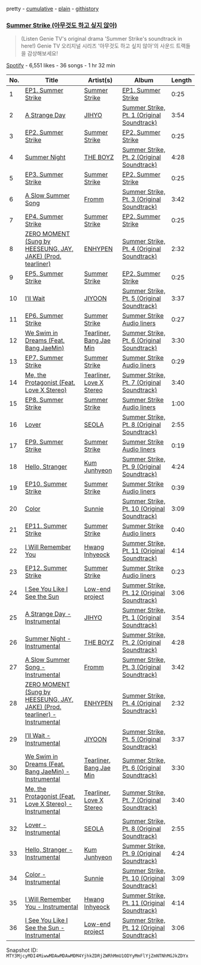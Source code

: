 pretty - [cumulative](/playlists/cumulative/37i9dQZF1DXcdlnITQ87tu.md) - [plain](/playlists/plain/37i9dQZF1DXcdlnITQ87tu) - [githistory](https://github.githistory.xyz/mackorone/spotify-playlist-archive/blob/main/playlists/plain/37i9dQZF1DXcdlnITQ87tu)

### [Summer Strike \(아무것도 하고 싶지 않아\)](https://open.spotify.com/playlist/37i9dQZF1DXcdlnITQ87tu)

> \(Listen Genie TV's original drama 'Summer Strike's soundtrack in here!\) Genie TV 오리지널 시리즈 '아무것도 하고 싶지 않아'의 사운드 트랙들을 감상해보세요!

[Spotify](https://open.spotify.com/user/spotify) - 6,551 likes - 36 songs - 1 hr 32 min

| No. | Title | Artist(s) | Album | Length |
|---|---|---|---|---|
| 1 | [EP1\. Summer Strike](https://open.spotify.com/track/6DmCZeVtjGd0TEYxoVCcNi) | [Summer Strike](https://open.spotify.com/artist/32Kmmlb572mlYomrUtOcLr) | [EP1\. Summer Strike](https://open.spotify.com/album/2z9Bol38d2aB1KvHr0Tq8e) | 0:25 |
| 2 | [A Strange Day](https://open.spotify.com/track/1haYZ64GiDq3vU36S4BZEN) | [JIHYO](https://open.spotify.com/artist/7F1iAHRYxR3MY7yAEuFqgL) | [Summer Strike, Pt\. 1 \(Original Soundtrack\)](https://open.spotify.com/album/5aDe6PUvWurZOsXZLc4ia8) | 3:54 |
| 3 | [EP2\. Summer Strike](https://open.spotify.com/track/7glOIY0v0t9mhuMIL5K3xT) | [Summer Strike](https://open.spotify.com/artist/32Kmmlb572mlYomrUtOcLr) | [EP2\. Summer Strike](https://open.spotify.com/album/2ZK4i2zK4r0FMb02Borh8k) | 0:25 |
| 4 | [Summer Night](https://open.spotify.com/track/4i52t4iun6rR5tpFpFSIBI) | [THE BOYZ](https://open.spotify.com/artist/0CmvFWTX9zmMNCUi6fHtAx) | [Summer Strike, Pt\. 2 \(Original Soundtrack\)](https://open.spotify.com/album/5pjR18FQIZSGmFk7EqzdVF) | 4:28 |
| 5 | [EP3\. Summer Strike](https://open.spotify.com/track/2xQuPcEsuHtgmjmnLXRHTA) | [Summer Strike](https://open.spotify.com/artist/32Kmmlb572mlYomrUtOcLr) | [EP2\. Summer Strike](https://open.spotify.com/album/2ZK4i2zK4r0FMb02Borh8k) | 0:25 |
| 6 | [A Slow Summer Song](https://open.spotify.com/track/2WS7UcPdKE2i5DCKk3lBnU) | [Fromm](https://open.spotify.com/artist/4ht1mwP4ouSu79jOOktCY3) | [Summer Strike, Pt\. 3 \(Original Soundtrack\)](https://open.spotify.com/album/2U2opwMKa7idAhGo8EZpNW) | 3:42 |
| 7 | [EP4\. Summer Strike](https://open.spotify.com/track/7JlqDSo9wwFgrqOQUh1Qok) | [Summer Strike](https://open.spotify.com/artist/32Kmmlb572mlYomrUtOcLr) | [EP2\. Summer Strike](https://open.spotify.com/album/2ZK4i2zK4r0FMb02Borh8k) | 0:25 |
| 8 | [ZERO MOMENT \(Sung by HEESEUNG, JAY, JAKE\) \(Prod\. tearliner\)](https://open.spotify.com/track/3I4yBsHErzJp7rUF2ruOzV) | [ENHYPEN](https://open.spotify.com/artist/5t5FqBwTcgKTaWmfEbwQY9) | [Summer Strike, Pt\. 4 \(Original Soundtrack\)](https://open.spotify.com/album/6kAXwLPooprklH4fTIDu3D) | 2:32 |
| 9 | [EP5\. Summer Strike](https://open.spotify.com/track/41hWRGUuKSxqHQfeGJjLVt) | [Summer Strike](https://open.spotify.com/artist/32Kmmlb572mlYomrUtOcLr) | [EP2\. Summer Strike](https://open.spotify.com/album/2ZK4i2zK4r0FMb02Borh8k) | 0:25 |
| 10 | [I′ll Wait](https://open.spotify.com/track/0GHqJSl06IMIpMnVzZfuJd) | [JIYOON](https://open.spotify.com/artist/519qrDQ4c2KCau2Jm7jTQE) | [Summer Strike, Pt\. 5 \(Original Soundtrack\)](https://open.spotify.com/album/5XYEOk4tUO2uGZdRXYw7HL) | 3:37 |
| 11 | [EP6\. Summer Strike](https://open.spotify.com/track/7bGKxHqTiMKmXB2fgPQk8E) | [Summer Strike](https://open.spotify.com/artist/32Kmmlb572mlYomrUtOcLr) | [Summer Strike Audio liners](https://open.spotify.com/album/1ZZKgOGk03rR30GBbU5IWy) | 0:27 |
| 12 | [We Swim in Dreams \(Feat\. Bang JaeMin\)](https://open.spotify.com/track/1eUsM8Wd2IGi0J6NeUoC7c) | [Tearliner](https://open.spotify.com/artist/0pLH4lklRk1JmFIkW5A7Si), [Bang Jae Min](https://open.spotify.com/artist/0HzOCIGHmazaITu8kLibAp) | [Summer Strike, Pt\. 6 \(Original Soundtrack\)](https://open.spotify.com/album/6jQLbSf1TkrPpA5kNuTWbj) | 3:30 |
| 13 | [EP7\. Summer Strike](https://open.spotify.com/track/5rYY3srtSHm4yzQWgYvmta) | [Summer Strike](https://open.spotify.com/artist/32Kmmlb572mlYomrUtOcLr) | [Summer Strike Audio liners](https://open.spotify.com/album/1ZZKgOGk03rR30GBbU5IWy) | 0:29 |
| 14 | [Me, the Protagonist \(Feat\. Love X Stereo\)](https://open.spotify.com/track/7EqTBT6pT9Dr76qjji90I3) | [Tearliner](https://open.spotify.com/artist/0pLH4lklRk1JmFIkW5A7Si), [Love X Stereo](https://open.spotify.com/artist/0hesR67JPhgE5JX6q61Ltp) | [Summer Strike, Pt\. 7 \(Original Soundtrack\)](https://open.spotify.com/album/6t9MI2qmx8P65y39TftTcp) | 3:40 |
| 15 | [EP8\. Summer Strike](https://open.spotify.com/track/13Ak3wAUHY28SB0PzvSj5F) | [Summer Strike](https://open.spotify.com/artist/32Kmmlb572mlYomrUtOcLr) | [Summer Strike Audio liners](https://open.spotify.com/album/1ZZKgOGk03rR30GBbU5IWy) | 1:00 |
| 16 | [Lover](https://open.spotify.com/track/4ky31ddTcLg2u2t9KBcyMv) | [SEOLA](https://open.spotify.com/artist/0AnZEpTs62mik6O41O3SKf) | [Summer Strike, Pt\. 8 \(Original Soundtrack\)](https://open.spotify.com/album/6kKzcv5gzQ2BiwmcUnDjQW) | 2:55 |
| 17 | [EP9\. Summer Strike](https://open.spotify.com/track/6FPaAniNdRru6MVlgKmMMa) | [Summer Strike](https://open.spotify.com/artist/32Kmmlb572mlYomrUtOcLr) | [Summer Strike Audio liners](https://open.spotify.com/album/1ZZKgOGk03rR30GBbU5IWy) | 0:19 |
| 18 | [Hello, Stranger](https://open.spotify.com/track/5YHYuTCyF50A70ixu1nkku) | [Kum Junhyeon](https://open.spotify.com/artist/1OFbKzbdQhFvWfqQH8RXNB) | [Summer Strike, Pt\. 9 \(Original Soundtrack\)](https://open.spotify.com/album/52qsYImTDRxS2IVZ5n8rnZ) | 4:24 |
| 19 | [EP10\. Summer Strike](https://open.spotify.com/track/12ACCKBD9BGr5s6Z64zjCh) | [Summer Strike](https://open.spotify.com/artist/32Kmmlb572mlYomrUtOcLr) | [Summer Strike Audio liners](https://open.spotify.com/album/1ZZKgOGk03rR30GBbU5IWy) | 0:39 |
| 20 | [Color](https://open.spotify.com/track/7CgwXjVLZu82aHXCkE6FR7) | [Sunnie](https://open.spotify.com/artist/0v5xONZJ2N9zcriZXfzFK5) | [Summer Strike, Pt\. 10 \(Original Soundtrack\)](https://open.spotify.com/album/0OGWvBjkYVHW9LMtDPdi5p) | 3:09 |
| 21 | [EP11\. Summer Strike](https://open.spotify.com/track/2P16joYLuKvzJjOhzzuEk7) | [Summer Strike](https://open.spotify.com/artist/32Kmmlb572mlYomrUtOcLr) | [Summer Strike Audio liners](https://open.spotify.com/album/1ZZKgOGk03rR30GBbU5IWy) | 0:40 |
| 22 | [I Will Remember You](https://open.spotify.com/track/40I9cCZCKcPtyU5MoziIHk) | [Hwang Inhyeock](https://open.spotify.com/artist/28OLqzxmCoA3k8XQQXU3To) | [Summer Strike, Pt\. 11 \(Original Soundtrack\)](https://open.spotify.com/album/4c2io6xcGCFbYWStLbQlKS) | 4:14 |
| 23 | [EP12\. Summer Strike](https://open.spotify.com/track/60bm8vT4VU2JQXxeI2SFv2) | [Summer Strike](https://open.spotify.com/artist/32Kmmlb572mlYomrUtOcLr) | [Summer Strike Audio liners](https://open.spotify.com/album/1ZZKgOGk03rR30GBbU5IWy) | 0:23 |
| 24 | [I See You Like I See the Sun](https://open.spotify.com/track/4grbG9wAAoFTbYnDBTkyrc) | [Low\-end project](https://open.spotify.com/artist/5HECc7MQ1IoYk1H8MNrflW) | [Summer Strike, Pt\. 12 \(Original Soundtrack\)](https://open.spotify.com/album/1x1azzo9YyhTc65qCKfEar) | 3:06 |
| 25 | [A Strange Day \- Instrumental](https://open.spotify.com/track/39RHZMX3ou1LgBvRPO6ds5) | [JIHYO](https://open.spotify.com/artist/7F1iAHRYxR3MY7yAEuFqgL) | [Summer Strike, Pt\. 1 \(Original Soundtrack\)](https://open.spotify.com/album/5aDe6PUvWurZOsXZLc4ia8) | 3:54 |
| 26 | [Summer Night \- Instrumental](https://open.spotify.com/track/6VWPtf2pUWVtwahFrU2j8d) | [THE BOYZ](https://open.spotify.com/artist/0CmvFWTX9zmMNCUi6fHtAx) | [Summer Strike, Pt\. 2 \(Original Soundtrack\)](https://open.spotify.com/album/5pjR18FQIZSGmFk7EqzdVF) | 4:28 |
| 27 | [A Slow Summer Song \- Instrumental](https://open.spotify.com/track/2JrqqR1kmz4jsU4Nczbztf) | [Fromm](https://open.spotify.com/artist/4ht1mwP4ouSu79jOOktCY3) | [Summer Strike, Pt\. 3 \(Original Soundtrack\)](https://open.spotify.com/album/2U2opwMKa7idAhGo8EZpNW) | 3:42 |
| 28 | [ZERO MOMENT \(Sung by HEESEUNG, JAY, JAKE\) \(Prod\. tearliner\) \- Instrumental](https://open.spotify.com/track/4zpwhZ5d11eqMtwayx8lrt) | [ENHYPEN](https://open.spotify.com/artist/5t5FqBwTcgKTaWmfEbwQY9) | [Summer Strike, Pt\. 4 \(Original Soundtrack\)](https://open.spotify.com/album/6kAXwLPooprklH4fTIDu3D) | 2:32 |
| 29 | [I′ll Wait \- Instrumental](https://open.spotify.com/track/6u206oNs5B288CxFrjKfoM) | [JIYOON](https://open.spotify.com/artist/519qrDQ4c2KCau2Jm7jTQE) | [Summer Strike, Pt\. 5 \(Original Soundtrack\)](https://open.spotify.com/album/5XYEOk4tUO2uGZdRXYw7HL) | 3:37 |
| 30 | [We Swim in Dreams \(Feat\. Bang JaeMin\) \- Instrumental](https://open.spotify.com/track/7JbN325brlcmbL563UOW33) | [Tearliner](https://open.spotify.com/artist/0pLH4lklRk1JmFIkW5A7Si), [Bang Jae Min](https://open.spotify.com/artist/0HzOCIGHmazaITu8kLibAp) | [Summer Strike, Pt\. 6 \(Original Soundtrack\)](https://open.spotify.com/album/6jQLbSf1TkrPpA5kNuTWbj) | 3:30 |
| 31 | [Me, the Protagonist \(Feat\. Love X Stereo\) \- Instrumental](https://open.spotify.com/track/2cQJLE8LE5pQQsR1IvYQQl) | [Tearliner](https://open.spotify.com/artist/0pLH4lklRk1JmFIkW5A7Si), [Love X Stereo](https://open.spotify.com/artist/0hesR67JPhgE5JX6q61Ltp) | [Summer Strike, Pt\. 7 \(Original Soundtrack\)](https://open.spotify.com/album/6t9MI2qmx8P65y39TftTcp) | 3:40 |
| 32 | [Lover \- Instrumental](https://open.spotify.com/track/3nsotf1EOYHKrZ3eKlggWN) | [SEOLA](https://open.spotify.com/artist/0AnZEpTs62mik6O41O3SKf) | [Summer Strike, Pt\. 8 \(Original Soundtrack\)](https://open.spotify.com/album/6kKzcv5gzQ2BiwmcUnDjQW) | 2:55 |
| 33 | [Hello, Stranger \- Instrumental](https://open.spotify.com/track/6xUba5wbv0FAs6TmAMedQt) | [Kum Junhyeon](https://open.spotify.com/artist/1OFbKzbdQhFvWfqQH8RXNB) | [Summer Strike, Pt\. 9 \(Original Soundtrack\)](https://open.spotify.com/album/52qsYImTDRxS2IVZ5n8rnZ) | 4:24 |
| 34 | [Color \- Instrumental](https://open.spotify.com/track/468NY7aEJGD09WFUwEteJh) | [Sunnie](https://open.spotify.com/artist/0v5xONZJ2N9zcriZXfzFK5) | [Summer Strike, Pt\. 10 \(Original Soundtrack\)](https://open.spotify.com/album/0OGWvBjkYVHW9LMtDPdi5p) | 3:09 |
| 35 | [I Will Remember You \- Instrumental](https://open.spotify.com/track/1OEDvTq8S0ytFdl2CGJBvv) | [Hwang Inhyeock](https://open.spotify.com/artist/28OLqzxmCoA3k8XQQXU3To) | [Summer Strike, Pt\. 11 \(Original Soundtrack\)](https://open.spotify.com/album/4c2io6xcGCFbYWStLbQlKS) | 4:14 |
| 36 | [I See You Like I See the Sun \- Instrumental](https://open.spotify.com/track/6BLhiaQyo2VeYJkxyOFnUC) | [Low\-end project](https://open.spotify.com/artist/5HECc7MQ1IoYk1H8MNrflW) | [Summer Strike, Pt\. 12 \(Original Soundtrack\)](https://open.spotify.com/album/1x1azzo9YyhTc65qCKfEar) | 3:06 |

Snapshot ID: `MTY3MjcyMDI4MiwwMDAwMDAwMDM4YjhkZDRjZWRhMmU1ODYyMmFlYjZmNTNhMGJkZDYx`
